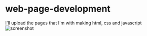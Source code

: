 # web-page-development
I'll upload the pages that I'm with making html, css and javascript
![screenshot](https://user-images.githubusercontent.com/90005667/160190780-c9ec2eab-dd8b-49be-8ced-b46e531d8433.png)
